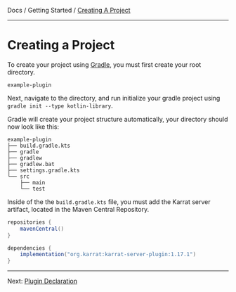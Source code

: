 Docs / Getting Started / [Creating A Project](creating-a-project.md)

---

# Creating a Project

To create your project using [Gradle](https://gradle.org), you
 must first create your root directory.

```
example-plugin
```

Next, navigate to the directory, and run initialize your gradle
 project using `gradle init --type kotlin-library`.
 
Gradle will create your project structure automatically, your
 directory should now look like this:

```
example-plugin
├── build.gradle.kts
├── gradle
├── gradlew
├── gradlew.bat
├── settings.gradle.kts
└── src
    ├── main
    └── test
```

Inside of the the `build.gradle.kts` file, you must add the Karrat server
 artifact, located in the Maven Central Repository.

```gradle
repositories {
    mavenCentral()
}

dependencies {
    implementation("org.karrat:karrat-server-plugin:1.17.1")
}
```

---

Next: [Plugin Declaration](basic-plugin.md)
